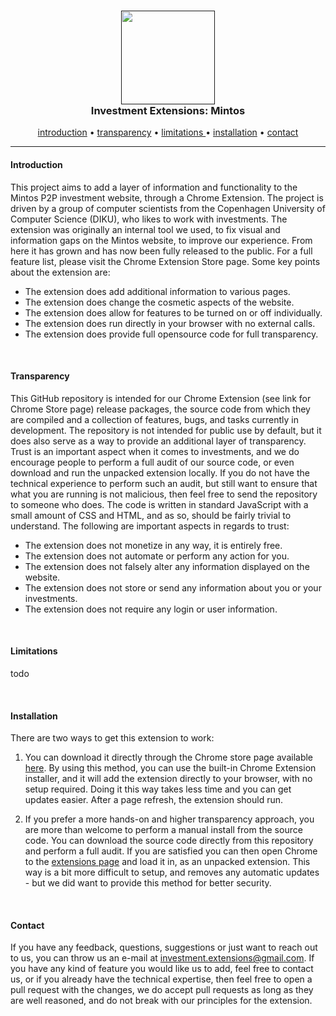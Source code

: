 <h3 align="center">
    <a href=""><img src="https://pandao.github.io/editor.md/images/logos/editormd-logo-180x180.png" width="150" /></a>
    <br>
    Investment Extensions: Mintos
</h3>
<p align="center">
    <a href="#Introduction">introduction</a>
    •
    <a href="#Transparency">transparency</a>
    •
    <a href="#Limitations" >limitations </a>
    •
    <a href="#Installation">installation</a>
    •
    <a href="#Contact"     >contact     </a>
</p>

---



#### Introduction

This project aims to add a layer of information and functionality to the Mintos P2P investment website, through a Chrome Extension. The project is driven by a group of computer scientists from the Copenhagen University of Computer Science (DIKU), who likes to work with investments. The extension was originally an internal tool we used, to fix visual and information gaps on the Mintos website, to improve our experience. From here it has grown and has now been fully released to the public. For a full feature list, please visit the Chrome Extension Store page. Some key points about the extension are:

- The extension does add additional information to various pages.
- The extension does change the cosmetic aspects of the website.
- The extension does allow for features to be turned on or off individually.
- The extension does run directly in your browser with no external calls.
- The extension does provide full opensource code for full transparency.

<br>

#### Transparency

This GitHub repository is intended for our Chrome Extension (see link for Chrome Store page) release packages, the source code from which they are compiled and a collection of features, bugs, and tasks currently in development. The repository is not intended for public use by default, but it does also serve as a way to provide an additional layer of transparency. Trust is an important aspect when it comes to investments, and we do encourage people to perform a full audit of our source code, or even download and run the unpacked extension locally. If you do not have the technical experience to perform such an audit, but still want to ensure that what you are running is not malicious, then feel free to send the repository to someone who does. The code is written in standard JavaScript with a small amount of CSS and HTML, and as so, should be fairly trivial to understand. The following are important aspects in regards to trust:

- The extension does not monetize in any way, it is entirely free.
- The extension does not automate or perform any action for you.
- The extension does not falsely alter any information displayed on the website.
- The extension does not store or send any information about you or your investments.
- The extension does not require any login or user information.

<br>

#### Limitations

todo

<br>

#### Installation

There are two ways to get this extension to work:

1. You can download it directly through the Chrome store page available [here](https://chrome.google.com/webstore/detail/investments%20%20/faoghbbhgbedgejlifiafhkhdhpjofol). By using this method, you can use the built-in Chrome Extension installer, and it will add the extension directly to your browser, with no setup required. Doing it this way takes less time and you can get updates easier. After a page refresh, the extension should run.

2. If you prefer a more hands-on and higher transparency approach, you are more than welcome to perform a manual install from the source code. You can download the source code directly from this repository and perform a full audit. If you are satisfied you can then open Chrome to the [extensions page](chrome://extensions/) and load it in, as an unpacked extension. This way is a bit more difficult to setup, and removes any automatic updates - but we did want to provide this method for better security.

<br>

#### Contact

If you have any feedback, questions, suggestions or just want to reach out to us, you can throw us an e-mail at investment.extensions@gmail.com. If you have any kind of feature you would like us to add, feel free to contact us, or if you already have the technical expertise, then feel free to open a pull request with the changes, we do accept pull requests as long as they are well reasoned, and do not break with our principles for the extension.

<br>